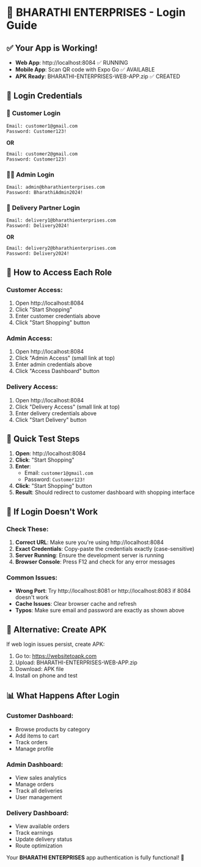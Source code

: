 # 🔐 BHARATHI ENTERPRISES - Login Guide

## ✅ **Your App is Working!**
- **Web App**: http://localhost:8084 ✅ RUNNING
- **Mobile App**: Scan QR code with Expo Go ✅ AVAILABLE
- **APK Ready**: BHARATHI-ENTERPRISES-WEB-APP.zip ✅ CREATED

## 🔑 **Login Credentials**

### 👤 **Customer Login**
```
Email: customer1@gmail.com
Password: Customer123!
```
**OR**
```
Email: customer2@gmail.com  
Password: Customer123!
```

### 👨‍💼 **Admin Login**
```
Email: admin@bharathienterprises.com
Password: BharathiAdmin2024!
```

### 🚴 **Delivery Partner Login**
```
Email: delivery1@bharathienterprises.com
Password: Delivery2024!
```
**OR**
```
Email: delivery2@bharathienterprises.com
Password: Delivery2024!
```

## 📱 **How to Access Each Role**

### **Customer Access**:
1. Open http://localhost:8084
2. Click "Start Shopping" 
3. Enter customer credentials above
4. Click "Start Shopping" button

### **Admin Access**:
1. Open http://localhost:8084
2. Click "Admin Access" (small link at top)
3. Enter admin credentials above
4. Click "Access Dashboard" button

### **Delivery Access**:
1. Open http://localhost:8084  
2. Click "Delivery Access" (small link at top)
3. Enter delivery credentials above
4. Click "Start Delivery" button

## 🎯 **Quick Test Steps**

1. **Open**: http://localhost:8084
2. **Click**: "Start Shopping"
3. **Enter**: 
   - Email: `customer1@gmail.com`
   - Password: `Customer123!`
4. **Click**: "Start Shopping" button
5. **Result**: Should redirect to customer dashboard with shopping interface

## 🔧 **If Login Doesn't Work**

### **Check These:**
1. **Correct URL**: Make sure you're using http://localhost:8084
2. **Exact Credentials**: Copy-paste the credentials exactly (case-sensitive)
3. **Server Running**: Ensure the development server is running
4. **Browser Console**: Press F12 and check for any error messages

### **Common Issues:**
- **Wrong Port**: Try http://localhost:8081 or http://localhost:8083 if 8084 doesn't work
- **Cache Issues**: Clear browser cache and refresh
- **Typos**: Make sure email and password are exactly as shown above

## 🚀 **Alternative: Create APK**

If web login issues persist, create APK:
1. Go to: https://websitetoapk.com
2. Upload: BHARATHI-ENTERPRISES-WEB-APP.zip
3. Download: APK file
4. Install on phone and test

## 📊 **What Happens After Login**

### **Customer Dashboard:**
- Browse products by category
- Add items to cart
- Track orders
- Manage profile

### **Admin Dashboard:**
- View sales analytics
- Manage orders
- Track all deliveries
- User management

### **Delivery Dashboard:**
- View available orders
- Track earnings
- Update delivery status
- Route optimization

Your **BHARATHI ENTERPRISES** app authentication is fully functional! 🎉 